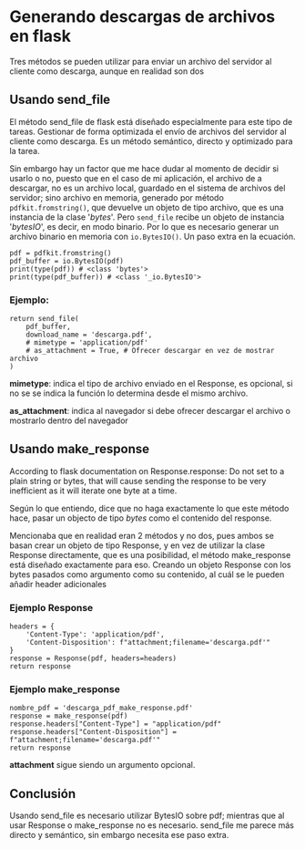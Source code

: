 # Generando descargas de archivos en flask

Tres métodos se pueden utilizar para enviar un archivo del servidor al cliente como descarga, aunque en realidad son dos

## Usando send_file

El método send_file de flask está diseñado especialmente para este tipo de tareas. Gestionar de forma optimizada el envío de archivos del servidor al cliente como descarga. Es un método semántico, directo y optimizado para la tarea.

Sin embargo hay un factor que me hace dudar al momento de decidir si usarlo o no, puesto que en el caso de mi aplicación, el archivo de a descargar, no es un archivo local, guardado en el sistema de archivos del servidor; sino archivo en memoria, generado por método `pdfkit.fromstring()`, que devuelve un objeto de tipo archivo, que es una instancia de la clase '_bytes_'. Pero `send_file` recibe un objeto de instancia '_bytesIO_', es decir, en modo binario. Por lo que es necesario generar un archivo binario en memoria con `io.BytesIO()`. Un paso extra en la ecuación.

```
pdf = pdfkit.fromstring()
pdf_buffer = io.BytesIO(pdf)
print(type(pdf)) # <class 'bytes'>
print(type(pdf_buffer)) # <class '_io.BytesIO'>
```

### Ejemplo:

```
return send_file(
    pdf_buffer,
    download_name = 'descarga.pdf',
    # mimetype = 'application/pdf'
    # as_attachment = True, # Ofrecer descargar en vez de mostrar archivo
)
```

**mimetype**: indica el tipo de archivo enviado en el Response, es opcional, si no se se indica la función lo determina desde el mismo archivo.

**as_attachment**: indica al navegador si debe ofrecer descargar el archivo o mostrarlo dentro del navegador

## Usando make_response

According to flask documentation on Response.response:
Do not set to a plain string or bytes, that will cause
sending the response to be very inefficient
as it will iterate one byte at a time.

Según lo que entiendo, dice que no haga exactamente lo que este método hace, pasar un objecto de tipo _bytes_ como el contenido del response.

Mencionaba que en realidad eran 2 métodos y no dos, pues ambos se basan crear un objeto de tipo Response, y en vez de utilizar la clase Response directamente, que es una posibilidad, el método make_response está diseñado exactamente para eso. Creando un objeto Response con los bytes pasados como argumento como su contenido, al cuál se le pueden añadir header adicionales

### Ejemplo Response

```
headers = {
    'Content-Type': 'application/pdf',
    'Content-Disposition': f"attachment;filename='descarga.pdf'"
}
response = Response(pdf, headers=headers)
return response
```

### Ejemplo make_response

```
nombre_pdf = 'descarga_pdf_make_response.pdf'
response = make_response(pdf)
response.headers["Content-Type"] = "application/pdf"
response.headers["Content-Disposition"] = f"attachment;filename='descarga.pdf'"
return response
```

**attachment** sigue siendo un argumento opcional.

## Conclusión

Usando send_file es necesario utilizar BytesIO sobre pdf; mientras que al usar Response o make_response no es necesario.
send_file me parece más directo y semántico, sin embargo necesita ese paso extra.
